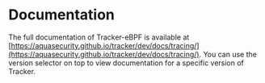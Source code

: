 # Documentation

The full documentation of Tracker-eBPF is available at
[https://aquasecurity.github.io/tracker/dev/docs/tracing/](https://aquasecurity.github.io/tracker/dev/docs/tracing/).
You can use the version selector on top to view documentation for a specific
version of Tracker.
